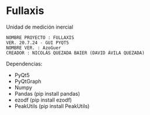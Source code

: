                   
# Fullaxis
Unidad de medición inercial

    NOMBRE PROYECTO : FULLAXIS                   
    VER. 20.7.24 - GUI PYQT5                     
    NOMBRE VER. : AzoGuer                      
    CREADOR : NICOLÁS QUEZADA BAIER (DAVID ÁVILA QUEZADA)               


Dependencias:

- PyQt5
- PyQtGraph
- Numpy
- Pandas (pip install pandas)
- ezodf (pip install ezodf)
- PeakUtils (pip install PeakUtils)

